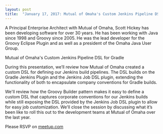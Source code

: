 ```yaml
---
layout: post
title:  "January 17, 2017: Mutual of Omaha's Custom Jenkins Pipeline DSL for Gradle"
---
```


A Principal Enterprise Architect with Mutual of Omaha, Scott Hickey has been developing software for over 30 years. He has been working with Java since 1998 and Groovy since 2005. He was the lead developer for the Groovy Eclipse Plugin and as well as a president of the Omaha Java User Group.

Mutual of Omaha's Custom Jenkins Pipeline DSL for Gradle

During this presentation, we’ll review how Mutual of Omaha created a custom DSL for defining our Jenkins build pipelines. The DSL builds on the Gradle Jenkins Plugin and the Jenkins Job DSL plugin, extending the functionality of both to encapsulate company conventions for Gradle builds.

We'll review how the Groovy Builder pattern makes it easy to define a custom DSL that captures corporate conventions for our Jenkins builds while still exposing the DSL provided by the Jenkins Job DSL plugin to allow for easy job customization. We'll close the session by discussing what it’s been like to roll this out to the development teams at Mutual of Omaha over the last year.

Please RSVP on [meetup.com](https://www.meetup.com/omahajava/events/236820690/)

